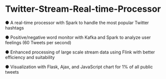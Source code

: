 # Twitter-Stream-Real-time-Processor

● A real-time processor with Spark to handle the most popular Twitter hashtags

● Positive/negative word monitor with Kafka and Spark to analyze user feelings (60 Tweets per second)

● Enhanced processing of large scale stream data using Flink with better efficiency and suitability

● Visualization with Flask, Ajax, and JavaScript chart for 1% of all public tweets
